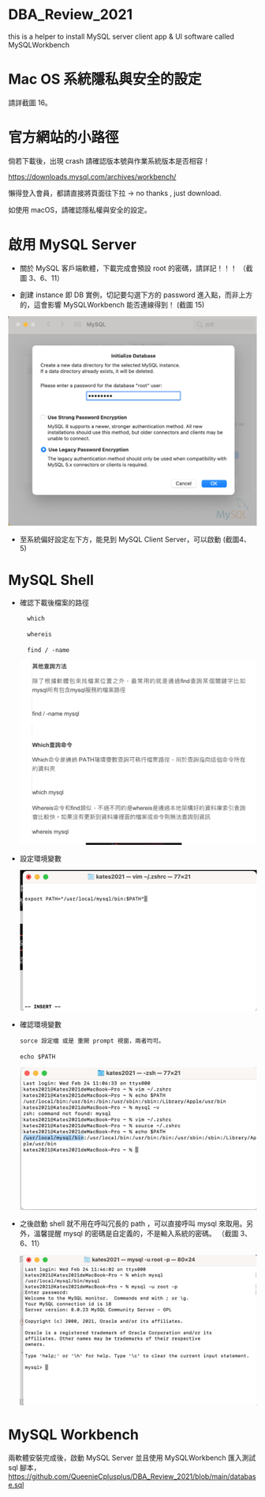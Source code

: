 # DBA_Review_2021
this is a helper to install MySQL server client app &amp; UI software called MySQLWorkbench 


# Mac OS 系統隱私與安全的設定

  
  請詳截圖 16。


# 官方網站的小路徑

倘若下載後，出現 crash 請確認版本號與作業系統版本是否相容！

https://downloads.mysql.com/archives/workbench/

懶得登入會員，都請直接將頁面往下拉 -> no thanks , just download. 

如使用 macOS，請確認隱私權與安全的設定。


# 啟用 MySQL Server

* 關於 MySQL 客戶端軟體，下載完成會預設 root 的密碼，請詳記！！！ （截圖 3、6、11）

* 創建 instance 即 DB 實例，切記要勾選下方的 password 進入點，而非上方的，這會影響 MySQLWorkbench 能否連線得到！ (截圖 15)

 ![](https://raw.githubusercontent.com/QueenieCplusplus/DBA_Review_2021/main/15.png)

* 至系統偏好設定左下方，能見到 MySQL Client Server，可以啟動 (截圖4、5)


# MySQL Shell

* 確認下載後檔案的路徑


        which
     
        whereis
        
        find / -name


  ![](https://raw.githubusercontent.com/QueenieCplusplus/DBA_Review_2021/main/0b.png)
  

* 設定環境變數 

  ![](https://raw.githubusercontent.com/QueenieCplusplus/DBA_Review_2021/main/8.png)
  
  
* 確認環境變數 

      sorce 設定檔 或是 重開 prompt 視窗，兩者均可。

      echo $PATH
  
  ![](https://raw.githubusercontent.com/QueenieCplusplus/DBA_Review_2021/main/9.png)
  
  
* 之後啟動 shell 就不用在呼叫冗長的 path ，可以直接呼叫 mysql 來取用。另外，溫馨提醒 mysql 的密碼是自定義的，不是輸入系統的密碼。 （截圖 3、6、11）

   ![](https://raw.githubusercontent.com/QueenieCplusplus/DBA_Review_2021/main/11%20輸入mysql%20密碼%20非系統管理員密碼.png)

# MySQL Workbench

兩軟體安裝完成後，啟動 MySQL Server 並且使用 MySQLWorkbench 匯入測試 sql 腳本，https://github.com/QueenieCplusplus/DBA_Review_2021/blob/main/database.sql


